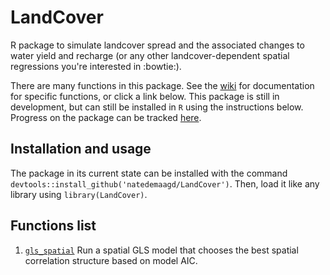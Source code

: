 # LandCover
R package to simulate landcover spread and the associated changes to water yield and recharge (or any other landcover-dependent spatial regressions you're interested in :bowtie:).

There are many functions in this package. See the [wiki](https://github.com/natedemaagd/LandCover/wiki) for documentation for specific functions, or click a link below. This package is still in development, but can still be installed in `R` using the instructions below. Progress on the package can be tracked [here](https://github.com/natedemaagd/LandCover/wiki/Project-Outline).


## Installation and usage
The package in its current state can be installed with the command `devtools::install_github('natedemaagd/LandCover')`. Then, load it like any library using `library(LandCover)`.


## Functions list
1. [`gls_spatial`](https://github.com/natedemaagd/LandCover/wiki/gls_spatial) Run a spatial GLS model that chooses the best spatial correlation structure based on model AIC.
